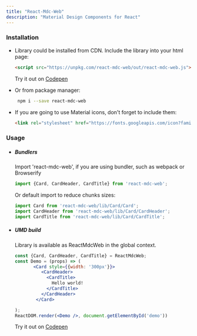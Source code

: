 ```yaml
---
title: "React-Mdc-Web"
description: "Material Design Components for React"
---
```


### Installation
* Library could be installed from CDN. Include the library into your html page:
  ```html
  <script src="https://unpkg.com/react-mdc-web/out/react-mdc-web.js"></script>
  ```
  Try it out on [Codepen](http://codepen.io/kradio3/pen/rjzdBp)

* Or from package manager:
  ```bash
   npm i --save react-mdc-web 
  ```
* If you are going to use Material icons, don't forget to include them:
  ```html
  <link rel="stylesheet" href="https://fonts.googleapis.com/icon?family=Material+Icons"/>
  ```
### Usage
* ##### Bundlers
  Import 'react-mdc-web', if you are using bundler, such as webpack or Browserify
  ```jsx
  import {Card, CardHeader, CardTitle} from 'react-mdc-web';
  ```
  
  Or default import to reduce chunks sizes:
  ```jsx
  import Card from 'react-mdc-web/lib/Card/Card';
  import CardHeader from 'react-mdc-web/lib/Card/CardHeader';
  import CardTitle from 'react-mdc-web/lib/Card/CardTitle';
  ```
* ##### UMD build
  Library is available as ReactMdcWeb in the global context.
  ```jsx
  const {Card, CardHeader, CardTitle} = ReactMdcWeb;
  const Demo = (props) => (
         <Card style={{width: '300px'}}>
            <CardHeader>
              <CardTitle>
                Hello world!
              </CardTitle>
            </CardHeader>
          </Card>
  
  );
  ReactDOM.render(<Demo />, document.getElementById('demo'))
  ```
  Try it out on [Codepen](http://codepen.io/kradio3/pen/rjzdBp)
